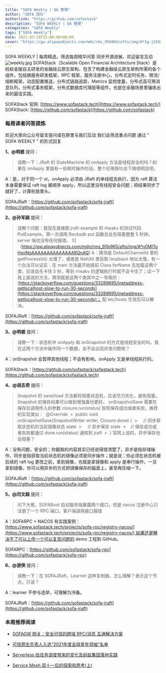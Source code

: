 ```yaml
---
title: "SOFA Weekly | QA 整理"
author: "SOFA 团队"
authorlink: "https://github.com/sofastack"
description: "SOFA WEEKLY | QA 整理"
categories: "SOFA Weekly"
tags: ["SOFA Weekly"]
date: 2021-03-19T15:00:00+08:00
cover: "https://gw.alipayobjects.com/mdn/rms_95b965/afts/img/A*Ig-jSIUZWx0AAAAAAAAAAAAAARQnAQ"
---
```

SOFA WEEKLY | 每周精选，筛选每周精华问答
同步开源进展，欢迎留言互动
![weekly.jpg](https://gw.alipayobjects.com/mdn/rms_95b965/afts/img/A*ARgKS6SuU7YAAAAAAAAAAAAAARQnAQ)
SOFAStack（Scalable Open Financial Architecture Stack）是蚂蚁金服自主研发的金融级云原生架构，包含了构建金融级云原生架构所需的各个组件，包括微服务研发框架，RPC 框架，服务注册中心，分布式定时任务，限流/熔断框架，动态配置推送，分布式链路追踪，Metrics 监控度量，分布式高可用消息队列，分布式事务框架，分布式数据库代理层等组件，也是在金融场景里锤炼出来的最佳实践。

SOFAStack 官网: [https://www.sofastack.tech](https://www.sofastack.tech/)
SOFAStack: [https://github.com/sofastack](https://github.com/sofastack)

### 每周读者问答提炼

欢迎大家向公众号留言提问或在群里与我们互动
我们会筛选重点问题
通过 " SOFA WEEKLY " 的形式回复

**1、@明惑** 提问：

>请教一下：JRaft 的 StateMachine 的 onApply 方法是线程安全的吗？如果在 onApply 里面有一些耗时操作的话，整个应用吞吐会下降很明显吧。

A：是，对于同一个 st，onApply 必须由 JRaft 的单线程去执行，因为 raft 算法本身需要保证 raft log 被顺序 apply，所以这里没有线程安全问题；把结果同步了就好了，计算别放里头。

SOFAJRaft：[https://github.com/sofastack/sofa-jraft](https://github.com/sofastack/sofa-jraft)

**2、@孙军超** 提问：

> 请教个问题：我现在直接跑 jraft-example 的 rheakv 的测试代码 PutExample，第一次调用 Rocksdb put 函数总会先阻塞整整 5 秒钟，server 端也没有任何报错。
>![]（https://gw.alipayobjects.com/mdn/rms_95b965/afts/img/A*n0MIToHxoNgAAAAAAAAAAAAAARQnAQ)
A：猜测是 DefaultChannelId 里的 getProcessId() 太慢了，或者是 NetUtil 里获取 loopback 地址太慢，有一个办法可以证实：在 main 方法最开始提前 Class.forName 去加载这俩个类，应该会先卡住 5 秒，等到 rheakv 的逻辑执行时就不会卡住了；试一下我上面说的方法，猜测就是这两个类其中之一导致的：[https://stackoverflow.com/questions/33289695/inetaddress-getlocalhost-slow-to-run-30-seconds](https://stackoverflow.com/questions/33289695/inetaddress-getlocalhost-slow-to-run-30-seconds)； 配 etc/hosts 生效后可以解决。

SOFAJRaft：[https://github.com/sofastack/sofa-jraft](https://github.com/sofastack/sofa-jraft)

**3、@明惑** 提问：

>请教一下：状态机中 onApply 和 onSnapshot 的方式是线程安全的吗，我在这两个方法中操作同一个数据，会不会出现并发问题呢？

A：onSnapshot 会暂停其他线程；不会有影响，onApply 又是单线程执行的。

SOFAStack：[https://github.com/sofastack/sofastack.tech](https://github.com/sofastack/sofastack.tech)

**4、@胡志奇** 提问：

> Snapshot 的 save/load 方法都将阻塞状态机，应该尽力优化，避免阻塞。Snapshot 的保存如果可以做到增强备份更好。
onSnapshotSave 需要在保存后调用传入的参数 closure.run(status) 告知保存成功或者失败，推荐的实现类似：
> @Override
 >  public void onSnapshotSave(SnapshotWriter writer, Closure done) {
 >     // 同步获取状态机的当前镜像状态 state
 >     // 异步保存 state
 >    // 保存成功或者失败都通过 done.run(status) 通知到 jraft
 >  }
>官网上说的，异步保存也会阻塞？

A：没有问题，安全的；你截取的内容其实已经说得很清楚了，异步是指存储操作，同步是指获取当前状态机的镜像必须是同步操作；就是说：你必须在状态机被后续的 raft log 更改之前，拿到镜像，也就是拿镜像和 apply 是串行操作，一旦拿到镜像，你可以用异步的方式把镜像保存的磁盘上，甚至再压缩一下。

SOFAJRaft：[https://github.com/sofastack/sofa-jraft](https://github.com/sofastack/sofa-jraft)

**5、@闫文超** 提问：

> 问下大佬，SOFABoot 启动服务端暴露两个接口，但是 nacos 注册中心只注册了一个 RPC 端口，客户端调用接口报错

A：SOFARPC + NACOS 有实践案例：[https://www.sofastack.tech/projects/sofa-rpc/registry-nacos/](https://www.sofastack.tech/projects/sofa-rpc/registry-nacos/) 如果还是解决不了可以上传一个可以复现问题的 demo 工程到 GitHub。

SOFARPC：[https://github.com/sofastack/sofa-rpc](https://github.com/sofastack/sofa-rpc)

**6、@游侠** 提问：

> 请教一下：在 SOFAJRaft，Learner 这种复制器，怎么理解？表示这个节点，只读？

A：learner 不参与选举，可理解为冷备。

SOFAJRaft：[https://github.com/sofastack/sofa-jraft](https://github.com/sofastack/sofa-jraft)

### 本周推荐阅读

- [SOFAGW 网关：安全可信的跨域 RPC/消息 互通解决方案](http://mp.weixin.qq.com/s?__biz=MzUzMzU5Mjc1Nw==&mid=2247487444&idx=1&sn=1d55a7c68e105f305198eae65f587e2e&chksm=faa0e00ecdd76918b5cf4b5f4102347581de6c6f5154551d57dabfbfe16b45309f021e150a6f&scene=21)

- [可信原生负责人入选“2021年度全球青年领袖”名单](http://mp.weixin.qq.com/s?__biz=MzUzMzU5Mjc1Nw==&mid=2247487429&idx=1&sn=224bfffc83c539ff4e05e2b261abdc7f&chksm=faa0e01fcdd76909d34c27543f0c24786554f697351c83a38a2db41a5e4b3bab0ab51b82541b&scene=21)

- [Serverless 给任务调度带来的变化及蚂蚁集团落地实践](http://mp.weixin.qq.com/s?__biz=MzUzMzU5Mjc1Nw==&mid=2247487387&idx=1&sn=aa5611c20ac32f5f58e12488f1285824&chksm=faa0e041cdd769575a8f5921fed99968277be197544ccd9246e2f1a675b7a275b42e07ac61de&scene=21)

- [Service Mesh 双十一后的探索和思考(上)](http://mp.weixin.qq.com/s?__biz=MzUzMzU5Mjc1Nw==&mid=2247487314&idx=1&sn=55a6a84986290888e15719446365c986&chksm=faa0e088cdd7699e2a2a4594850699713cbd698531dba1f7309f755375232560f8f758230a85&scene=21)
